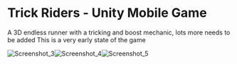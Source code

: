 # Trick Riders - Unity Mobile Game
 A 3D endless runner with a tricking and boost mechanic, lots more needs to be added
 This is a very early state of the game

![Screenshot_3](https://user-images.githubusercontent.com/27012591/127756200-36bc847e-6a13-483d-9bc4-497b907abd35.jpg)![Screenshot_4](https://user-images.githubusercontent.com/27012591/127756202-91fa9f07-28a4-4cb3-ad23-6f4b55522a50.jpg)![Screenshot_5](https://user-images.githubusercontent.com/27012591/127756204-9c0f326c-2e36-469f-862e-4782da802006.jpg)
